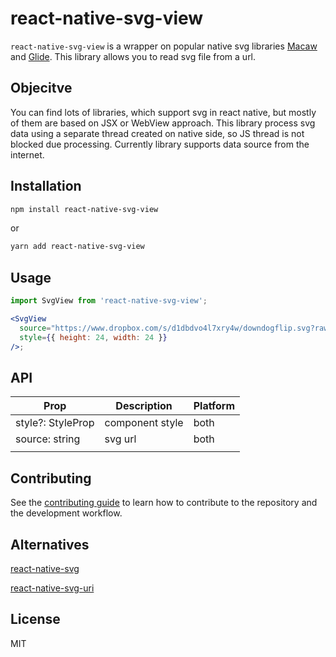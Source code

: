 # react-native-svg-view

`react-native-svg-view` is a wrapper on popular native svg libraries [Macaw](https://github.com/exyte/Macaw) and [Glide](https://github.com/bumptech/glide). This library allows you to read svg file from a url.

## Objecitve

You can find lots of libraries, which support svg in react native, but mostly of them are based on JSX or WebView approach. This library process svg data using a separate thread created on native side, so JS thread is not blocked due processing. Currently library supports data source from the internet.

## Installation

```sh
npm install react-native-svg-view
```

or

```sh
yarn add react-native-svg-view
```

## Usage

```jsx
import SvgView from 'react-native-svg-view';

<SvgView
  source="https://www.dropbox.com/s/d1dbdvo4l7xry4w/downdogflip.svg?raw=1"
  style={{ height: 24, width: 24 }}
/>;
```

## API

| Prop                         | Description     | Platform |
| ---------------------------- | --------------- | -------- |
| style?: StyleProp<ViewStyle> | component style | both     |
| source: string               | svg url         | both     |
|                              |                 |          |

## Contributing

See the [contributing guide](CONTRIBUTING.md) to learn how to contribute to the repository and the development workflow.

## Alternatives

[react-native-svg](https://github.com/react-native-svg/react-native-svg)

[react-native-svg-uri](https://github.com/vault-development/react-native-svg-uri)

## License

MIT
